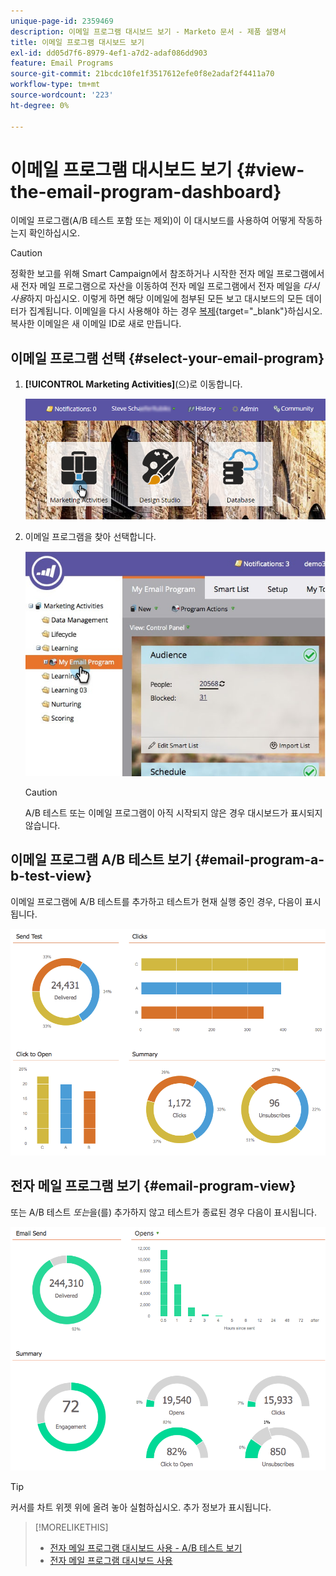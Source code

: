 ```yaml
---
unique-page-id: 2359469
description: 이메일 프로그램 대시보드 보기 - Marketo 문서 - 제품 설명서
title: 이메일 프로그램 대시보드 보기
exl-id: dd05d7f6-8979-4ef1-a7d2-adaf086dd903
feature: Email Programs
source-git-commit: 21bcdc10fe1f3517612efe0f8e2adaf2f4411a70
workflow-type: tm+mt
source-wordcount: '223'
ht-degree: 0%

---
```


# 이메일 프로그램 대시보드 보기 {#view-the-email-program-dashboard}

이메일 프로그램(A/B 테스트 포함 또는 제외)이 이 대시보드를 사용하여 어떻게 작동하는지 확인하십시오.

>[!CAUTION]
>
>정확한 보고를 위해 Smart Campaign에서 참조하거나 시작한 전자 메일 프로그램에서 새 전자 메일 프로그램으로 자산을 이동하여 전자 메일 프로그램에서 전자 메일을 _다시 사용_&#x200B;하지 마십시오. 이렇게 하면 해당 이메일에 첨부된 모든 보고 대시보드의 모든 데이터가 집계됩니다. 이메일을 다시 사용해야 하는 경우 [복제](/help/marketo/product-docs/core-marketo-concepts/programs/working-with-programs/clone-an-asset-in-a-program.md){target="_blank"}하십시오. 복사한 이메일은 새 이메일 ID로 새로 만듭니다.

## 이메일 프로그램 선택 {#select-your-email-program}

1. **[!UICONTROL Marketing Activities]**(으)로 이동합니다.

   ![](assets/login-marketing-activities.png)

1. 이메일 프로그램을 찾아 선택합니다.

   ![](assets/selectemailprogram.jpg)

   >[!CAUTION]
   >
   >A/B 테스트 또는 이메일 프로그램이 아직 시작되지 않은 경우 대시보드가 표시되지 않습니다.

## 이메일 프로그램 A/B 테스트 보기 {#email-program-a-b-test-view}

이메일 프로그램에 A/B 테스트를 추가하고 테스트가 현재 실행 중인 경우, 다음이 표시됩니다.

![](assets/image2014-9-12-14-3a2-3a25.png)

## 전자 메일 프로그램 보기 {#email-program-view}

또는 A/B 테스트 _또는_&#x200B;을(를) 추가하지 않고 테스트가 종료된 경우 다음이 표시됩니다.

![](assets/image2014-9-12-14-3a3-3a3.png)

>[!TIP]
>
>커서를 차트 위젯 위에 올려 놓아 실험하십시오. 추가 정보가 표시됩니다.

>[!MORELIKETHIS]
>
>* [전자 메일 프로그램 대시보드 사용 - A/B 테스트 보기](/help/marketo/product-docs/email-marketing/email-programs/email-program-actions/email-test-a-b-test/use-the-email-program-dashboard-a-b-test-view.md)
>* [전자 메일 프로그램 대시보드 사용](/help/marketo/product-docs/email-marketing/email-programs/email-program-data/use-the-email-program-dashboard.md)
